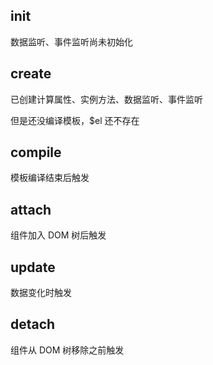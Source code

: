 ## init

数据监听、事件监听尚未初始化

## create

已创建计算属性、实例方法、数据监听、事件监听

但是还没编译模板，$el 还不存在

## compile

模板编译结束后触发

## attach

组件加入 DOM 树后触发

## update

数据变化时触发

## detach

组件从 DOM 树移除之前触发
